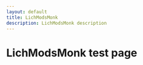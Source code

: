 ```yaml
---
layout: default
title: LichModsMonk
description: LichModsMonk description
---
```


# LichModsMonk test page

